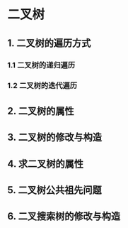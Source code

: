 # 二叉树

## 1. 二叉树的遍历方式

### 1.1 二叉树的递归遍历

### 1.2 二叉树的迭代遍历

## 2. 二叉树的属性

## 3. 二叉树的修改与构造

## 4. 求二叉树的属性

## 5. 二叉树公共祖先问题

## 6. 二叉搜索树的修改与构造